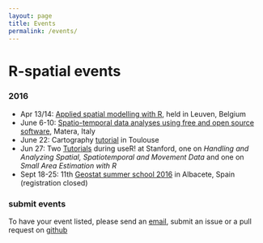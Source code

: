 ```yaml
---
layout: page
title: Events
permalink: /events/
---
```

 
# R-spatial events

### 2016

* Apr 13/14: [Applied spatial modelling with R](https://lstat.kuleuven.be/training/applied-spatial-modelling-with-r), held in Leuven, Belgium
* June 6-10: [Spatio-temporal data analyses using free and open source software](http://www.spatial-ecology.net/upcoming-events), Matera, Italy
* June 22: Cartography [tutorial](http://r2016-toulouse.sciencesconf.org/resource/page/id/9) in Toulouse
* Jun 27: Two [Tutorials](http://user2016.org/#tutorials) during useR! at Stanford, one on *Handling and Analyzing Spatial, Spatiotemporal and Movement Data* and one on *Small Area Estimation with R*
* Sept 18-25: 11th [Geostat summer school 2016](http://geostat-course.org/2016) in Albacete, Spain (registration closed)

### submit events

To have your event listed, please send an [email](mailto:edzer.pebesma@uni-muenster.de), submit an issue or a pull request on [github](https://github.com/edzer/r-spatial)

